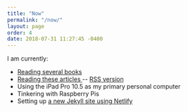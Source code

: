 ```yaml
---
title: "Now"
permalink: "/now/"
layout: page
order: 4
date: 2018-07-31 11:27:45 -0400
---
```

I am currently:

- [Reading several books](https://www.goodreads.com/user/show/5382435-frank-mcpherson)
- [Reading these articles ](http://radio3.io/users/frankm/) -- [RSS version](http://radio3.io/users/frankm/rss.xml)
- Using the iPad Pro 10.5 as my primary personal computer
- Tinkering with Raspberry Pis
- Setting up [a new Jekyll site using Netlify](https://writing.frankmcpherson.net/)
